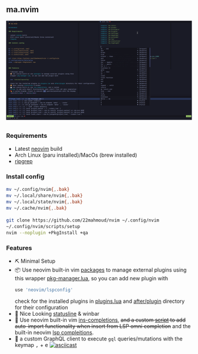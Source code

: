 ## ma.nvim

![screenshot](screenshot.png)

### Requirements

- Latest [neovim](https://github.com/neovim/neovim) build
- Arch Linux (paru installed)/MacOs (brew installed)
- [ripgrep](https://github.com/BurntSushi/ripgrep#installation)

### Install config

```sh
mv ~/.config/nvim{,.bak}
mv ~/.local/share/nvim{,.bak}
mv ~/.local/state/nvim{,.bak}
mv ~/.cache/nvim{,.bak}

git clone https://github.com/22mahmoud/nvim ~/.config/nvim
~/.config/nvim/scripts/setup
nvim --noplugin +PkgInstall +qa
```

### Features

- ️⛏️ Minimal Setup
- 📦 Use neovim built-in vim [packages](https://neovim.io/doc/user/repeat.html#packages) to manage external plugins using this
  wrapper [pkg-manager.lua](https://github.com/22mahmoud/nvim/blob/master/lua/ma/pkg-manager.lua), so you can add new plugin with
  ```lua
  use 'neovim/lspconfig'
  ```
  check for the installed plugins in [plugins.lua](https://github.com/22mahmoud/nvim/blob/master/lua/ma/plugins.lua) and [after/plugin](https://github.com/22mahmoud/nvim/tree/master/after/plugin) directory for their configuration
- 🎨 Nice Looking [statusline](https://github.com/22mahmoud/nvim/blob/master/lua/ma/statusline.lua) & winbar
- ️🎹 Use neovim built-in vim [ins-completions](https://neovim.io/doc/user/insert.html#ins-completion), ~~and a custom
  [script](https://github.com/22mahmoud/nvim/blob/8a4e98dd572db66ba7b035a769ce8a423c8f67b6/lua/ma/cmp.lua) to add auto-import functionality when insert from LSP omni completion~~
  and the built-in neovim [lsp compleitions](https://github.com/22mahmoud/nvim/blob/8a4e98dd572db66ba7b035a769ce8a423c8f67b6/lua/ma/cmp.lua).
- 💊 a custom GraphQL client to execute `gql` queries/mutations with the keymap
  <kbd>,</kbd> + <kbd>e</kbd>
  [![asciicast](https://asciinema.org/a/696741.svg)](https://asciinema.org/a/696741)
